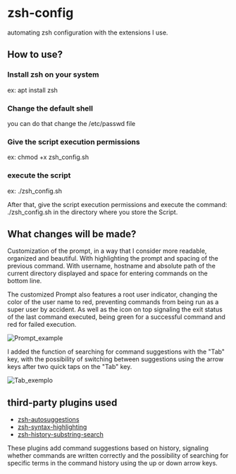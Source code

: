 # zsh-config
automating zsh configuration with the extensions I use.

## How to use?
### Install zsh on your system 
ex: apt install zsh

### Change the default shell
you can do that change the /etc/passwd file

### Give the script execution permissions
ex: chmod +x zsh_config.sh

### execute the script
ex: ./zsh_config.sh

After that, give the script execution permissions and execute the command: ./zsh_config.sh in the directory where you store the Script.

## What changes will be made?
Customization of the prompt, in a way that I consider more readable, organized and beautiful. With highlighting the prompt and spacing of the previous command. With username, hostname and absolute path of the current directory displayed and space for entering commands on the bottom line.

The customized Prompt also features a root user indicator, changing the color of the user name to red, preventing commands from being run as a super user by accident. As well as the icon on top signaling the exit status of the last command executed, being green for a successful command and red for failed execution.

![Prompt_example](https://github.com/Thales-Coutinho/zsh-config/assets/79290513/78da2e24-c6ce-4905-a3ff-40515b488762)


I added the function of searching for command suggestions with the "Tab" key, with the possibility of switching between suggestions using the arrow keys after two quick taps on the "Tab" key.

![Tab_exemplo](https://github.com/Thales-Coutinho/zsh-config/assets/79290513/3c5a1841-b49c-461d-9236-fb34b415ac9e)

## third-party plugins used
- [zsh-autosuggestions](https://github.com/zsh-users/zsh-autosuggestions)
- [zsh-syntax-highlighting](https://github.com/zsh-users/zsh-syntax-highlighting.git)
- [zsh-history-substring-search](https://github.com/zsh-users/zsh-history-substring-search.git)

These plugins add command suggestions based on history, signaling whether commands are written correctly and the possibility of searching for specific terms in the command history using the up or down arrow keys.
